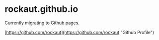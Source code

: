 rockaut.github.io
=================

Currently migrating to Github pages.

[https://github.com/rockaut](https://github.com/rockaut "Github Profile")
